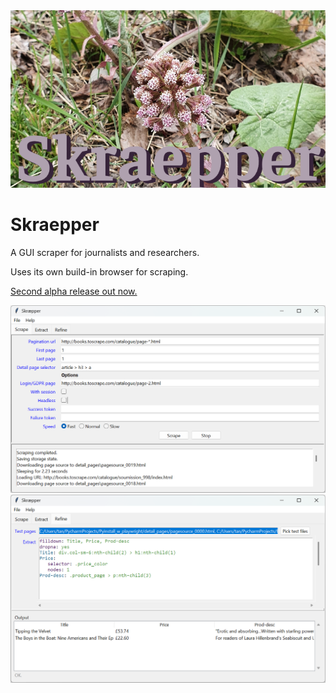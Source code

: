 <img src="https://github.com/tania-andersen/Skraepper/blob/main/splash.png" alt="Scraper interface" width="600" />

# Skraepper
A GUI scraper for journalists and researchers.

Uses its own build-in browser for scraping.

[Second alpha release out now.](https://github.com/tania-andersen/Skraepper/releases/)

<img src="https://github.com/tania-andersen/Skraepper/blob/main/website/scrape-example.png" alt="Scraper interface" width="600" />

<img src="https://github.com/tania-andersen/Skraepper/blob/main/website/extract-example.png" alt="Extraction interface" width="600" />
